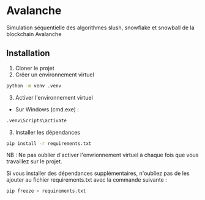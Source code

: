 # Avalanche

Simulation séquentielle des algorithmes slush, snowflake et snowball de la blockchain Avalanche

## Installation

1. Cloner le projet
2. Créer un environnement virtuel
```bash
python -m venv .venv
```
3. Activer l'environnement virtuel
- Sur Windows (cmd.exe) :
```bash
.venv\Scripts\activate
```
3. Installer les dépendances
```bash
pip install -r requirements.txt
```

NB : Ne pas oublier d'activer l'envrionnement virtuel à chaque fois que vous travaillez sur le projet.

Si vous installer des dépendances supplémentaires, n'oubliez pas de les ajouter au fichier requirements.txt avec la commande suivante :
```bash
pip freeze > requirements.txt
```
